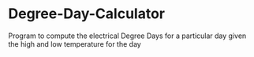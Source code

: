 # Degree-Day-Calculator
Program to compute the electrical Degree Days for a particular day given the high and low temperature for the day
